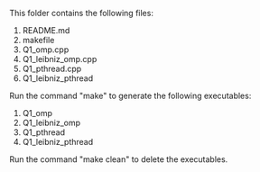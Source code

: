 This folder contains the following files:
1. README.md
2. makefile
3. Q1_omp.cpp
4. Q1_leibniz_omp.cpp
5. Q1_pthread.cpp
6. Q1_leibniz_pthread

Run the command "make" to generate the following executables:
1. Q1_omp
2. Q1_leibniz_omp
3. Q1_pthread
4. Q1_leibniz_pthread

Run the command "make clean" to delete the executables.
